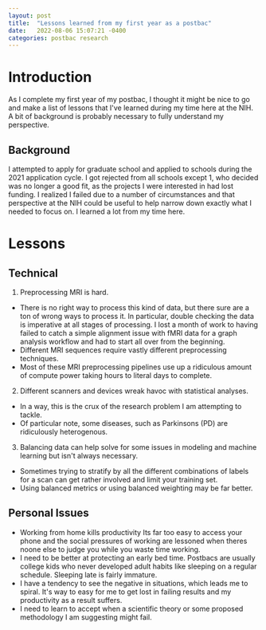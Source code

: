 ```yaml
---
layout: post
title:  "Lessons learned from my first year as a postbac"
date:   2022-08-06 15:07:21 -0400
categories: postbac research
---
```

# Introduction

As I complete my first year of my postbac, I thought it might be nice to go and make a list of lessons that I've learned during my time here at the NIH. A bit of background is probably necessary to fully understand my perspective.

## Background

I attempted to apply for graduate school and applied to schools during the 2021 application cycle. I got rejected from all schools except 1, who decided was no longer a good fit, as the projects I were interested in had lost funding. I realized I failed due to a number of circumstances and that perspective at the NIH could be useful to help narrow down exactly what I needed to focus on. I learned a lot from my time here.

# Lessons
## Technical

1. Preprocessing MRI is hard.
* There is no right way to process this kind of data, but there sure are a ton of wrong ways to process it. In particular, double checking the data is imperative at all stages of processing. I lost a month of work to having failed to catch a simple alignment issue with fMRI data for a graph analysis workflow and had to start all over from the beginning.
* Different MRI sequences require vastly different preprocessing techniques.
* Most of these MRI preprocessing pipelines use up a ridiculous amount of compute power taking hours to literal days to complete.
2. Different scanners and devices wreak havoc with statistical analyses.
* In a way, this is the crux of the research problem I am attempting to tackle.
* Of particular note, some diseases, such as Parkinsons (PD) are ridiculously heterogenous.
3. Balancing data can help solve for some issues in modeling and machine learning but isn't always necessary.
* Sometimes trying to stratify by all the different combinations of labels for a scan can get rather involved and limit your training set.
* Using balanced metrics or using balanced weighting may be far better.


## Personal Issues
* Working from home kills productivity
Its far too easy to access your phone and the social pressures of working are lessoned when theres noone else to judge you while you waste time working.
* I need to be better at protecting an early bed time.
Postbacs are usually college kids who never developed adult habits like sleeping on a regular schedule. Sleeping late is fairly immature.
* I have a tendency to see the negative in situations, which leads me to spiral.
It's way to easy for me to get lost in failing results and my productivity as a result suffers.
* I need to learn to accept when a scientific theory or some proposed methodology I am suggesting might fail.
